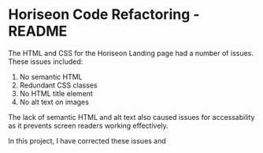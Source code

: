 # Horiseon Code Refactoring - README

The HTML and CSS for the Horiseon Landing page had a number of issues. These issues included:

1. No semantic HTML
2. Redundant CSS classes
3. No HTML title element
4. No alt text on images

The lack of semantic HTML and alt text also caused issues for accessability as it prevents screen readers working effectively.

In this project, I have corrected these issues and 
